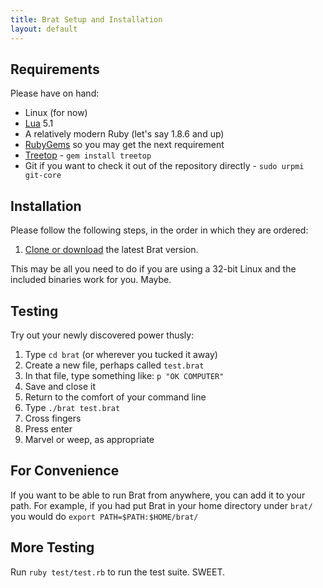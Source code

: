 ```yaml
---
title: Brat Setup and Installation
layout: default
---
```


## Requirements

Please have on hand:

* Linux (for now)
* [Lua](http://www.lua.org) 5.1
* A relatively modern Ruby (let's say 1.8.6 and up)
* [RubyGems](http://rubyforge.org/projects/rubygems/) so you may get the next requirement
* [Treetop](http://treetop.rubyforge.org/) - `gem install treetop`
* Git if you want to check it out of the repository directly - `sudo urpmi git-core`

## Installation

Please follow the following steps, in the order in which they are ordered:

1. [Clone or download](http://github.com/presidentbeef/brat/tree/master) the latest Brat version.

This may be all you need to do if you are using a 32-bit Linux and the included binaries work for you. Maybe.

## Testing

Try out your newly discovered power thusly:

1. Type `cd brat` (or wherever you tucked it away)
2. Create a new file, perhaps called `test.brat`
3. In that file, type something like: `p "OK COMPUTER"`
4. Save and close it
5. Return to the comfort of your command line
6. Type `./brat test.brat`
7. Cross fingers
8. Press enter
9. Marvel or weep, as appropriate 

## For Convenience

If you want to be able to run Brat from anywhere, you can add it to your path. For example, if you had put Brat in your home directory under `brat/` you would do `export PATH=$PATH:$HOME/brat/`

## More Testing

Run `ruby test/test.rb` to run the test suite. SWEET.
